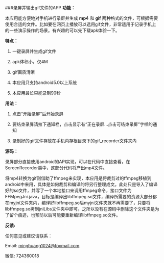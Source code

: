 ###录屏并输出gif文件的APP
**功能：**

本应用能方便地对手机进行录屏并生成 **mp4** 和 **gif** 两种格式的文件，可根据需要使用合适的文件。比如要在网页上播放可以选用gif文件，非常适用于记录手机上的一些演示操作的场景。有兴趣的可以先下载apk体验一下。

**特点：**

1. 一键录屏并生成gif文件

2. apk体积小，仅4M

3. gif画质清晰

4. 本应用只支持android5.0以上系统

5. 本应用最长只能录制90秒

**用法：**

1. 点击“开始录屏”后开始录屏

2. 要结束录屏请拉下通知栏，点击显示有“正在录屏...点击可结束录屏”字样的通知

3. 录制好的gif文件存放在手机内存根目录下的gif_recorder文件夹内

**源码：**

录屏部分直接使用android的API实现，可以在代码中直接查看，在ScreenRecorder类中，这部分代码将产出mp4文件。

将mp4转换为gif则借助了ffmpeg来实现，本应用是将裁剪过的ffmpeg移植到android中来用，具体是如何裁剪和编译的将另行整理成文。此处只是导入了编译好的so文件，并写了一个本地接口来调用ffmpeg命令，接口文件为FFMpegJni.java，目标是编译出libffmpeg.so文件，编译所需要的资源大部分都在myjni文件夹内，编译好libffmpeg.so后myjni文件夹就不再需要了，只要将libffmpeg.so拷到jniLibs文件夹中即可。之所以没有在源码中删除这个文件夹是为了留个痕迹，也预防以后可能要重新编译libffmpeg.so文件。

**反馈:**

任何意见或建议请联系：

Email: minghuang1024@foxmail.com

微信: 724360018

